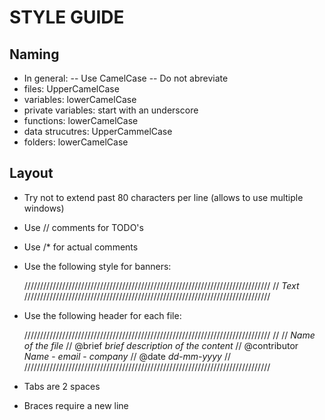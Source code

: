 
STYLE GUIDE
================================================================================

Naming
--------------------------------------------------------------------------------
- In general:
-- Use CamelCase
-- Do not abreviate
- files: UpperCamelCase
- variables: lowerCamelCase
- private variables: start with an underscore
- functions: lowerCamelCase
- data strucutres: UpperCammelCase
- folders: lowerCamelCase


Layout
--------------------------------------------------------------------------------
- Try not to extend past 80 characters per line (allows to use multiple windows)
- Use // comments for TODO's
- Use /* for actual comments
- Use the following style for banners:

    //////////////////////////////////////////////////////////////////////////////
    // *Text*
    //////////////////////////////////////////////////////////////////////////////

- Use the following header for each file:

     //////////////////////////////////////////////////////////////////////////////
     //
     // *Name of the file*
     // @brief        		*brief description of the content*
     // @contributor  		*Name* - *email* - *company*
     // @date         		*dd-mm-yyyy*
     //
     //////////////////////////////////////////////////////////////////////////////

- Tabs are 2 spaces
- Braces require a new line
